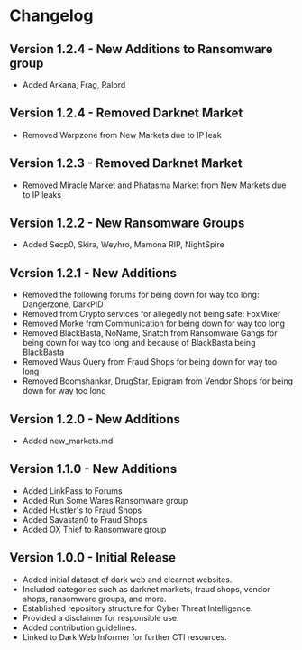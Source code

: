 # Changelog

## Version 1.2.4 - New Additions to Ransomware group
- Added Arkana, Frag, Ralord

## Version 1.2.4 - Removed Darknet Market
- Removed Warpzone from New Markets due to IP leak

## Version 1.2.3 - Removed Darknet Market
- Removed Miracle Market and Phatasma Market from New Markets due to IP leaks

## Version 1.2.2 - New Ransomware Groups
- Added Secp0, Skira, Weyhro, Mamona RIP, NightSpire

## Version 1.2.1 - New Additions
- Removed the following forums for being down for way too long: Dangerzone, DarkPID
- Removed from Crypto services for allegedly not being safe: FoxMixer
- Removed Morke from Communication for being down for way too long
- Removed BlackBasta, NoName, Snatch from Ransomware Gangs for being down for way too long and because of BlackBasta being BlackBasta
- Removed Waus Query from Fraud Shops for being down for way too long
- Removed Boomshankar, DrugStar, Epigram from Vendor Shops for being down for way too long

## Version 1.2.0 - New Additions
- Added new_markets.md

## Version 1.1.0 - New Additions
- Added LinkPass to Forums
- Added Run Some Wares Ransomware group
- Added Hustler's to Fraud Shops
- Added Savastan0 to Fraud Shops
- Added OX Thief to Ransomware group

## Version 1.0.0 - Initial Release
- Added initial dataset of dark web and clearnet websites.
- Included categories such as darknet markets, fraud shops, vendor shops, ransomware groups, and more.
- Established repository structure for Cyber Threat Intelligence.
- Provided a disclaimer for responsible use.
- Added contribution guidelines.
- Linked to Dark Web Informer for further CTI resources.

